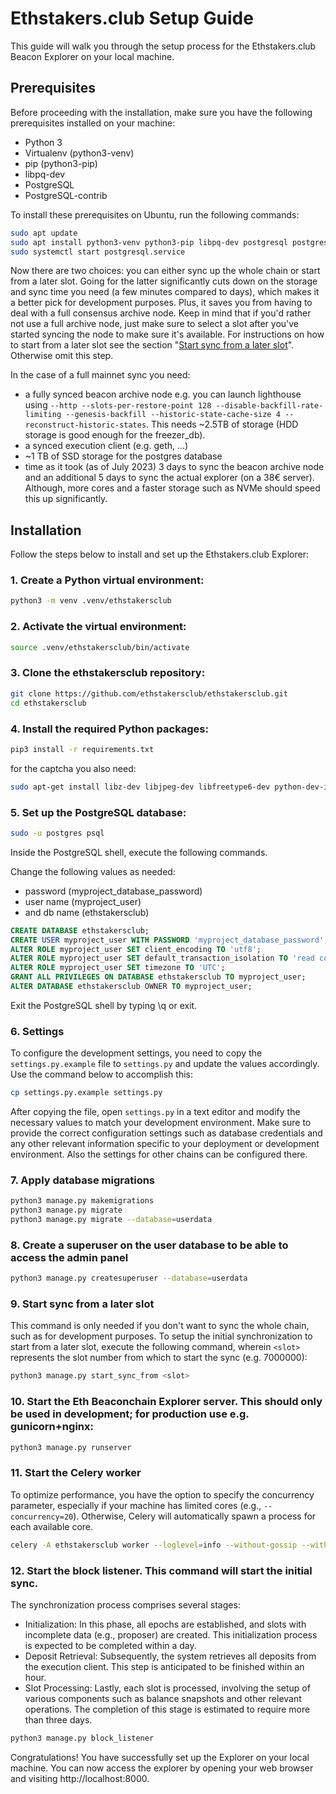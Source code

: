 # Ethstakers.club Setup Guide
This guide will walk you through the setup process for the Ethstakers.club Beacon Explorer on your local machine.

## Prerequisites
Before proceeding with the installation, make sure you have the following prerequisites installed on your machine:

- Python 3
- Virtualenv (python3-venv)
- pip (python3-pip)
- libpq-dev
- PostgreSQL
- PostgreSQL-contrib

To install these prerequisites on Ubuntu, run the following commands:
```bash
sudo apt update
sudo apt install python3-venv python3-pip libpq-dev postgresql postgresql-contrib
sudo systemctl start postgresql.service
```

Now there are two choices: you can either sync up the whole chain or start from a later slot. Going for the latter significantly cuts down on the storage and sync time you need (a few minutes compared to days), which makes it a better pick for development purposes. Plus, it saves you from having to deal with a full consensus archive node. Keep in mind that if you'd rather not use a full archive node, just make sure to select a slot after you've started syncing the node to make sure it's available. For instructions on how to start from a later slot see the section "[Start sync from a later slot](#start-sync-from-a-later-slot)". Otherwise omit this step.

In the case of a full mainnet sync you need:
- a fully synced beacon archive node
e.g. you can launch lighthouse using `--http --slots-per-restore-point 128 --disable-backfill-rate-limiting --genesis-backfill --historic-state-cache-size 4 --reconstruct-historic-states`.
This needs ~2.5TB of storage (HDD storage is good enough for the freezer_db).
- a synced execution client (e.g. geth, ...)
- ~1 TB of SSD storage for the postgres database
- time as it took (as of July 2023) 3 days to sync the beacon archive node and an additional 5 days to sync the actual explorer (on a 38€ server). Although, more cores and a faster storage such as NVMe should speed this up significantly.

## Installation
Follow the steps below to install and set up the Ethstakers.club Explorer:

### 1. Create a Python virtual environment:
```bash
python3 -m venv .venv/ethstakersclub
```

### 2. Activate the virtual environment:
```bash
source .venv/ethstakersclub/bin/activate
```

### 3. Clone the ethstakersclub repository:
```bash
git clone https://github.com/ethstakersclub/ethstakersclub.git
cd ethstakersclub
```

### 4. Install the required Python packages:
```bash
pip3 install -r requirements.txt
```

for the captcha you also need:
```bash
sudo apt-get install libz-dev libjpeg-dev libfreetype6-dev python-dev-is-python3
```

### 5. Set up the PostgreSQL database:
```bash
sudo -u postgres psql
```

Inside the PostgreSQL shell, execute the following commands.

Change the following values as needed:
- password (myproject_database_password)
- user name (myproject_user)
- and db name (ethstakersclub)

```sql
CREATE DATABASE ethstakersclub;
CREATE USER myproject_user WITH PASSWORD 'myproject_database_password';
ALTER ROLE myproject_user SET client_encoding TO 'utf8';
ALTER ROLE myproject_user SET default_transaction_isolation TO 'read committed';
ALTER ROLE myproject_user SET timezone TO 'UTC';
GRANT ALL PRIVILEGES ON DATABASE ethstakersclub TO myproject_user;
ALTER DATABASE ethstakersclub OWNER TO myproject_user;
```

Exit the PostgreSQL shell by typing \q or exit.

### 6. Settings
To configure the development settings, you need to copy the `settings.py.example` file to `settings.py` and update the values accordingly. Use the command below to accomplish this:
```bash
cp settings.py.example settings.py
```

After copying the file, open `settings.py` in a text editor and modify the necessary values to match your development environment. Make sure to provide the correct configuration settings such as database credentials and any other relevant information specific to your deployment or development environment. Also the settings for other chains can be configured there.

### 7. Apply database migrations
```bash
python3 manage.py makemigrations
python3 manage.py migrate
python3 manage.py migrate --database=userdata
```

### 8. Create a superuser on the user database to be able to access the admin panel
```bash
python3 manage.py createsuperuser --database=userdata
```

### 9. Start sync from a later slot
This command is only needed if you don't want to sync the whole chain, such as for development purposes. To setup the initial synchronization to start from a later slot, execute the following command, wherein `<slot>` represents the slot number from which to start the sync (e.g. 7000000):
```bash
python3 manage.py start_sync_from <slot>
```

### 10. Start the Eth Beaconchain Explorer server. This should only be used in development; for production use e.g. gunicorn+nginx:
```bash
python3 manage.py runserver
```

### 11. Start the Celery worker
To optimize performance, you have the option to specify the concurrency parameter, especially if your machine has limited cores (e.g., `--concurrency=20`). Otherwise, Celery will automatically spawn a process for each available core.
```bash
celery -A ethstakersclub worker --loglevel=info --without-gossip --without-mingle --max-tasks-per-child=80
```

### 12. Start the block listener. This command will start the initial sync.

The synchronization process comprises several stages:

- Initialization: In this phase, all epochs are established, and slots with incomplete data (e.g., proposer) are created. This initialization process is expected to be completed within a day.
- Deposit Retrieval: Subsequently, the system retrieves all deposits from the execution client. This step is anticipated to be finished within an hour.
- Slot Processing: Lastly, each slot is processed, involving the setup of various components such as balance snapshots and other relevant operations. The completion of this stage is estimated to require more than three days.

```bash
python3 manage.py block_listener
```

Congratulations! You have successfully set up the Explorer on your local machine. You can now access the explorer by opening your web browser and visiting http://localhost:8000.
